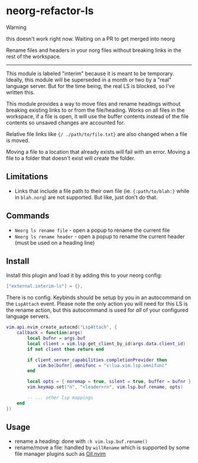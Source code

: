 # neorg-refactor-ls

> [!WARNING]
> this doesn't work right now. Waiting on a PR to get merged into neorg

Rename files and headers in your norg files without breaking links in the rest of the workspace.

---

This module is labeled "interim" because it is meant to be temporary. Ideally, this module will be
superseded in a month or two by a "real" language server. But for the time being, the real LS is
blocked, so I've written this.

This module provides a way to move files and rename headings without breaking existing links to or
from the file/heading. Works on all files in the workspace, if a file is open, it will use the
buffer contents instead of the file contents so unsaved changes are accounted for.

Relative file links like `{/ ./path/to/file.txt}` are also changed when a file is moved.

Moving a file to a location that already exists will fail with an error. Moving a file to a folder
that doesn't exist will create the folder.

## Limitations

- Links that include a file path to their own file (ie. `{:path/to/blah:}` while in `blah.norg`)
  are not supported. But like, just don't do that.

## Commands

- `Neorg ls rename file` - open a popup to rename the current file
- `Neorg ls rename header` - open a popup to rename the current header (must be used on a heading
line)

## Install

Install this plugin and load it by adding this to your neorg config:

```lua
["external.interim-ls"] = {},
```

There is no config. Keybinds should be setup by you in an autocommand on the `LspAttach` event.
Please note the only action you will need for this LS is the rename action, but this autocommand is
used for _all_ of your configured language servers.

```lua
vim.api.nvim_create_autocmd("LspAttach", {
    callback = function(args)
        local bufnr = args.buf
        local client = vim.lsp.get_client_by_id(args.data.client_id)
        if not client then return end

        if client.server_capabilities.completionProvider then
            vim.bo[bufnr].omnifunc = "v:lua.vim.lsp.omnifunc"
        end

        local opts = { noremap = true, silent = true, buffer = bufnr }
        vim.keymap.set("n", "<leader>rn", vim.lsp.buf.rename, opts)

        -- ... other lsp mappings
    end
})
```

## Usage

- rename a heading: done with `:h vim.lsp.buf.rename()`
- rename/move a file: handled by `willRename` which is supported by some file manager plugins such
as [Oil.nvim](https://github.com/steavearc/oil.nvim)
